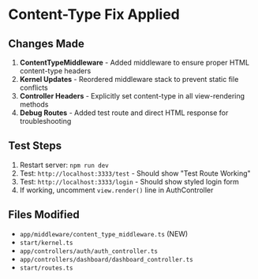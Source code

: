 # Content-Type Fix Applied

## Changes Made

1. **ContentTypeMiddleware** - Added middleware to ensure proper HTML content-type headers
2. **Kernel Updates** - Reordered middleware stack to prevent static file conflicts  
3. **Controller Headers** - Explicitly set content-type in all view-rendering methods
4. **Debug Routes** - Added test route and direct HTML response for troubleshooting

## Test Steps

1. Restart server: `npm run dev`
2. Test: `http://localhost:3333/test` - Should show "Test Route Working"
3. Test: `http://localhost:3333/login` - Should show styled login form
4. If working, uncomment `view.render()` line in AuthController

## Files Modified

- `app/middleware/content_type_middleware.ts` (NEW)
- `start/kernel.ts` 
- `app/controllers/auth/auth_controller.ts`
- `app/controllers/dashboard/dashboard_controller.ts`
- `start/routes.ts`
